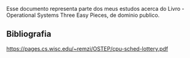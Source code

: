 Esse documento representa parte dos meus estudos acerca do Livro - Operational Systems  Three Easy Pieces, de dominio publico.

## Bibliografia
https://pages.cs.wisc.edu/~remzi/OSTEP/cpu-sched-lottery.pdf
